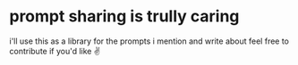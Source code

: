 # prompt sharing is trully caring

i'll use this as a library for the prompts i mention and write about
feel free to contribute if you'd like ✌️
